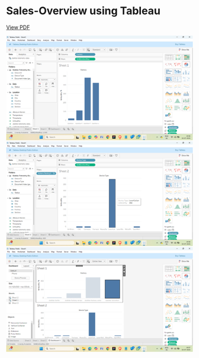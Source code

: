 # Sales-Overview using Tableau 
[View PDF](https://github.com/codershivam18/Sales-Overview/blob/main/Dataanalysis_completion_certificate.pdf)

![Image Description](https://github.com/codershivam18/Sales-Overview/blob/main/Screenshot%202025-07-02%20195612.png?raw=true)
![Image Description](https://github.com/codershivam18/Sales-Overview/blob/main/Screenshot%202025-07-02%20195646.png?raw=true)
![Image Description](https://github.com/codershivam18/Sales-Overview/blob/main/Screenshot%202025-07-02%20195706.png?raw=true)



